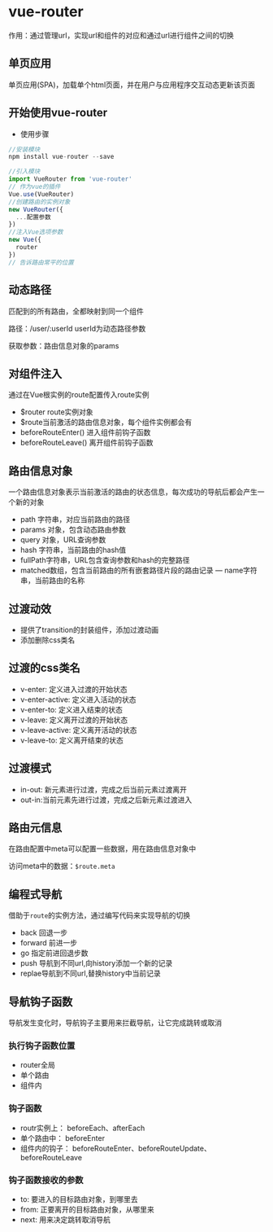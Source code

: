 # vue-router
作用：通过管理url，实现url和组件的对应和通过url进行组件之间的切换

## 单页应用
单页应用(SPA)，加载单个html页面，并在用户与应用程序交互动态更新该页面

## 开始使用vue-router
  - 使用步骤
  ```js
  //安装模块
  npm install vue-router --save

  //引入模块
  import VueRouter from 'vue-router'
  // 作为vue的插件
  Vue.use(VueRouter)
  //创建路由的实例对象
  new VueRouter({
    ...配置参数
  })
  //注入Vue选项参数
  new Vue({
    router
  })
  // 告诉路由常平的位置
  ```

## 动态路径
  匹配到的所有路由，全都映射到同一个组件

  路径：/user/:userId userId为动态路径参数

  获取参数：路由信息对象的params

## 对组件注入
通过在Vue根实例的route配置传入route实例

  - $router route实例对象
  - $route当前激活的路由信息对象，每个组件实例都会有
  - beforeRouteEnter() 进入组件前钩子函数
  - beforeRouteLeave() 离开组件前钩子函数

## 路由信息对象
一个路由信息对象表示当前激活的路由的状态信息，每次成功的导航后都会产生一个新的对象

 - path 字符串，对应当前路由的路径
 - params 对象，包含动态路由参数
 - query 对象，URL查询参数
 - hash 字符串，当前路由的hash值
 - fullPath字符串，URL包含查询参数和hash的完整路径
 - matched数组，包含当前路由的所有嵌套路径片段的路由记录
 — name字符串，当前路由的名称

## 过渡动效
  - 提供了transition的封装组件，添加过渡动画
  - 添加删除css类名

## 过渡的css类名
  - v-enter: 定义进入过渡的开始状态
  - v-enter-active: 定义进入活动的状态
  - v-enter-to: 定义进入结束的状态
  - v-leave: 定义离开过渡的开始状态
  - v-leave-active: 定义离开活动的状态
  - v-leave-to: 定义离开结束的状态

## 过渡模式
  - in-out: 新元素进行过渡，完成之后当前元素过渡离开
  - out-in:当前元素先进行过渡，完成之后新元素过渡进入

## 路由元信息
在路由配置中meta可以配置一些数据，用在路由信息对象中

访问meta中的数据：`$route.meta`

## 编程式导航
借助于`route`的实例方法，通过编写代码来实现导航的切换
  - back 回退一步
  - forward 前进一步
  - go 指定前进回退步数
  - push 导航到不同url,向history添加一个新的记录
  - replae导航到不同url,替换history中当前记录

## 导航钩子函数
导航发生变化时，导航钩子主要用来拦截导航，让它完成跳转或取消

### 执行钩子函数位置
  - router全局
  - 单个路由
  - 组件内

### 钩子函数
  - routr实例上： beforeEach、afterEach
  - 单个路由中： beforeEnter
  - 组件内的钩子： beforeRouteEnter、beforeRouteUpdate、beforeRouteLeave

### 钩子函数接收的参数
  - to: 要进入的目标路由对象，到哪里去
  - from: 正要离开的目标路由对象，从哪里来
  - next: 用来决定跳转取消导航